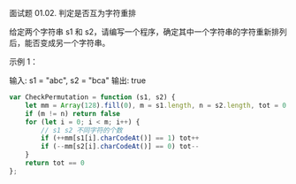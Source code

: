 面试题 01.02. 判定是否互为字符重排

给定两个字符串 s1 和 s2，请编写一个程序，确定其中一个字符串的字符重新排列后，能否变成另一个字符串。

示例 1：

输入: s1 = "abc", s2 = "bca"
输出: true 


```js
var CheckPermutation = function (s1, s2) {
    let mm = Array(128).fill(0), m = s1.length, n = s2.length, tot = 0
    if (m != n) return false
    for (let i = 0; i < m; i++) {
        // s1 s2 不同字符的个数
        if (++mm[s1[i].charCodeAt()] == 1) tot++
        if (--mm[s2[i].charCodeAt()] == 0) tot--
    }
    return tot == 0
};